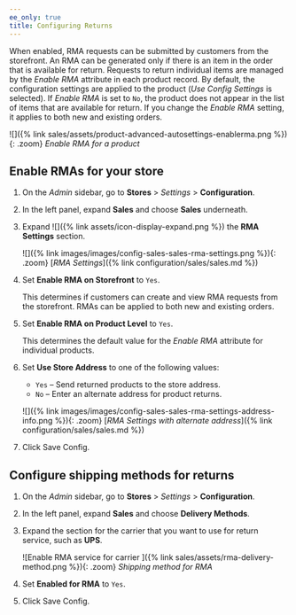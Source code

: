 ```yaml
---
ee_only: true
title: Configuring Returns
---
```


When enabled, RMA requests can be submitted by customers from the storefront. An RMA can be generated only if there is an item in the order that is available for return. Requests to return individual items are managed by the _Enable RMA_ attribute in each product record. By default, the configuration settings are applied to the product (_Use Config Settings_ is selected). If _Enable RMA_ is set to `No`, the product does not appear in the list of items that are available for return. If you change the _Enable RMA_ setting, it applies to both new and existing orders.

![]({% link sales/assets/product-advanced-autosettings-enablerma.png %}){: .zoom}
_Enable RMA for a product_

## Enable RMAs for your store

1. On the _Admin_ sidebar, go to **Stores** > _Settings_ >  **Configuration**.

1. In the left panel, expand **Sales** and choose **Sales** underneath.

1. Expand ![]({% link assets/icon-display-expand.png %}) the **RMA Settings** section.

   ![]({% link images/images/config-sales-sales-rma-settings.png %}){: .zoom}
   [_RMA Settings_]({% link configuration/sales/sales.md %})

1. Set **Enable RMA on Storefront** to `Yes`.

   This determines if customers can create and view RMA requests from the storefront. RMAs can be applied to both new and existing orders.

1. Set **Enable RMA on Product Level** to `Yes`.

   This determines the default value for the _Enable RMA_ attribute for individual products.

1. Set **Use Store Address** to one of the following values:

   - `Yes` – Send returned products to the store address.
   - `No` – Enter an alternate address for product returns.

   ![]({% link images/images/config-sales-sales-rma-settings-address-info.png %}){: .zoom}
   [_RMA Settings with alternate address_]({% link configuration/sales/sales.md %})

1. Click <span class="btn">Save Config</span>.

## Configure shipping methods for returns

1. On the _Admin_ sidebar, go to **Stores** > _Settings_ > **Configuration**.

1. In the left panel, expand **Sales** and choose **Delivery Methods**.

1. Expand the section for the carrier that you want to use for return service, such as **UPS**.

   ![Enable RMA service for carrier ]({% link sales/assets/rma-delivery-method.png %}){: .zoom}
   _Shipping method for RMA_

1. Set **Enabled for RMA** to `Yes`.

1. Click <span class="btn">Save Config</span>.
